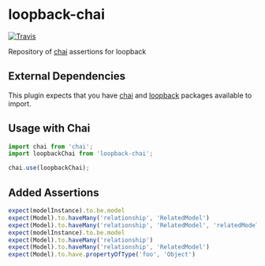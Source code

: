 # loopback-chai
[![Travis](https://img.shields.io/travis/InCuca/loopback-chai/master.svg)](https://travis-ci.org/InCuca/loopback-chai/branches)

Repository of [chai](http://www.chaijs.com) assertions for loopback

## External Dependencies

This plugin expects that you have [chai](http://www.chaijs.com) and [loopback](http://loopback.io) packages available to import.

## Usage with Chai


```js
import chai from 'chai';
import loopbackChai from 'loopback-chai';

chai.use(loopbackChai);
```

## Added Assertions

```js
expect(modelInstance).to.be.model
expect(Model).to.haveMany('relationship', 'RelatedModel')
expect(Model).to.haveMany('relationship', 'RelatedModel', 'relatedModelId')
expect(modelInstance).to.be.model
expect(Model).to.haveMany('relationship')
expect(Model).to.haveMany('relationship', 'RelatedModel')
expect(Model).to.have.propertyOfType('foo', 'Object')
```
